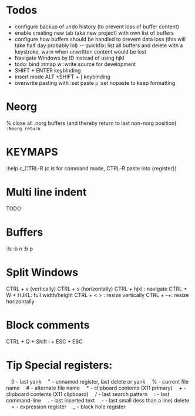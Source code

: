 # Todos
- configure backup of undo history (to prevent loss of buffer content)
- enable creating new tab (aka new project) with own list of buffers
- configure how buffers should be handled to prevent data loss (this will take half day probably lol)
-- quickfix: list all buffers and delete with a keystroke, warn when unwritten content would be lost
- Navigate Windows by ID instead of using hjkl
- todo: bind :nmap <Leader>w :write<CR>:source<CR> for development
- SHIFT + ENTER keybinding
- insert mode ALT +SHIFT + ] keybinding
- overwrite pasting with :set paste `p` :set nopaste to keep formatting


# Neorg
% close all .norg buffers (and thereby return to last non-norg position)
`:Neorg return`


# KEYMAPS
:help c_CTRL-R (c is for command mode, CTRL-R paste into {register}) 

# Multi line indent
TODO

# Buffers
:ls
:b n
:b p

# Split Windows
CTRL + v (vertically)
CTRL + s (horizontally)
CTRL + hjkl : navigate
CTRL + W + HJKL: full width/height
CTRL + < > : resize vertically
CTRL + -+: resize horizontally

# Block comments
CTRL + Q + Shift i + ESC + ESC

# Tip Special registers:
 0 - last yank
 " - unnamed register, last delete or yank
 % - current file name
 # - alternate file name
 * - clipboard contents (X11 primary)
 + - clipboard contents (X11 clipboard)
 / - last search pattern
 : - last command-line
 . - last inserted text
 - - last small (less than a line) delete
 = - expression register
 _ - black hole register

